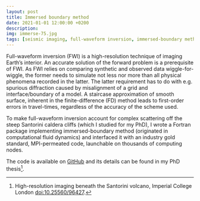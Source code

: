 ```yaml
---
layout: post
title: Immersed boundary method
date: 2021-01-01 12:00:00 +0200
description: 
img: immerse-75.jpg
tags: [seismic imaging, full-waveform inversion, immersed-boundary method] # add tag
---
```

Full-waveform inversion (FWI) is a high-resolution technique of imaging Earth’s interior. 
An accurate solution of the forward problem is a prerequisite of FWI. As FWI relies on comparing synthetic and observed data wiggle-for-wiggle, the former needs to simulate not less nor more than all physical phenomena recorded in the latter. The latter requirement has to do with e.g. spurious diffraction caused by misalignment of a grid and interface/boundary of a model. A staircase approximation of smooth surface, inherent in the finite-difference (FD) method  leads to first-order errors in travel-times, regardless of the accuracy of the scheme used.

To make full-waveform inversion account for complex scattering off the steep Santorini
caldera cliffs (which I studied for my PhD), I wrote a Fortran package implementing immersed-boundary method (originated in computational fluid dynamics) and interfaced it with an industry gold standard, MPI-permeated code, launchable on thousands of computing nodes.

The code is available on [GitHub](https://github.com/kmch/IMMERSE) and its details can be found in my PhD thesis[^1].

[^1]: High-resolution imaging beneath the Santorini volcano, Imperial College London [doi:10.25560/96427](https://doi.org/10.25560/96427).
